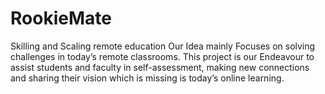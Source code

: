 # RookieMate
Skilling and Scaling remote education Our Idea mainly Focuses on solving challenges in today’s remote classrooms. This project is our Endeavour to assist students and faculty in self-assessment, making new connections and  sharing their vision which is missing is today’s online learning.
